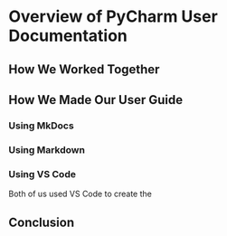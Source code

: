 # Overview of PyCharm User Documentation

## How We Worked Together

## How We Made Our User Guide

### Using MkDocs

### Using Markdown

### Using VS Code
Both of us used VS Code to create the 



## Conclusion
